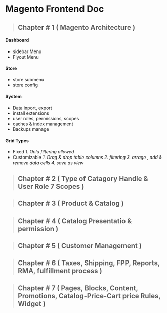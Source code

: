 # Magento Frontend Doc


>##  Chapter # 1 ( Magento Architecture )
#### Dashboard
  - sidebar Menu 
  - Flyout Menu 
#### Store
  - store submenu
  - store config
#### System
  - Data inport, export
  - install extensions
  - user roles, permissions, scopes
  - caches & index management
  - Backups manage
  
#### Grid Types
  - Fixed
    _1. Onlu filtering allowed_
  - Customizable
    _1. Drag & drop table columns_
    _2. filtering_
    _3. arrage , add & remove data cells_
    _4. save as view_


>##  Chapter # 2 ( Type of Catagory Handle & User Role 7 Scopes )

>##  Chapter # 3 ( Product & Catalog )

>##  Chapter # 4 ( Catalog Presentatio & permission )

>##  Chapter # 5 ( Customer Management )

>##  Chapter # 6 ( Taxes, Shipping, FPP, Reports, RMA, fulfillment process )

>##  Chapter # 7 ( Pages, Blocks, Content, Promotions, Catalog-Price-Cart price Rules, Widget )


